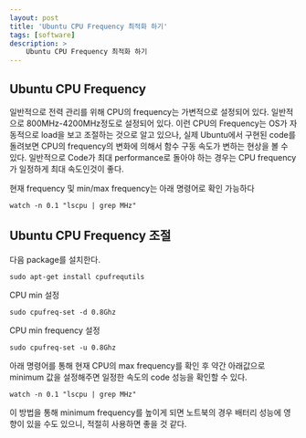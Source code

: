 ```yaml
---
layout: post
title: 'Ubuntu CPU Frequency 최적화 하기'
tags: [software]
description: >
    Ubuntu CPU Frequency 최적화 하기
---
```



## Ubuntu CPU Frequency

일반적으로 전력 관리를 위해 CPU의 frequency는 가변적으로 설정되어 있다. 일반적으로 800MHz-4200MHz정도로 설정되어 있다. 이런 CPU의 Frequency는 OS가 자동적으로 load을 보고 조절하는 것으로 알고 있으나, 실제 Ubuntu에서 구현된 code를 돌려보면 CPU의 frequency의 변화에 의해서 함수 구동 속도가 변하는 현상을 볼 수 있다. 일반적으로 Code가 최대 performance로 돌아야 하는 경우는 CPU frequency가 일정하게 최대 속도인것이 좋다. 

현재 frequency 및 min/max frequency는 아래 명령어로 확인 가능하다

```
watch -n 0.1 "lscpu | grep MHz"
```


## Ubuntu CPU Frequency 조절

다음 package를 설치한다. 


```
sudo apt-get install cpufrequtils
```

CPU min 설정

```
sudo cpufreq-set -d 0.8Ghz
```

CPU min frequency 설정

```
sudo cpufreq-set -u 0.8Ghz
```

아래 명령어를 통해 현재 CPU의 max frequency를 확인 후 약간 아래값으로 minimum 값을 설정해주면 일정한 속도의 code 성능을 확인할 수 있다. 

```
watch -n 0.1 "lscpu | grep MHz"
```

이 방법을 통해 minimum frequency를 높이게 되면 노트북의 경우 배터리 성능에 영향이 있을 수도 있으니, 적절히 사용하면 좋을 것 같다.


